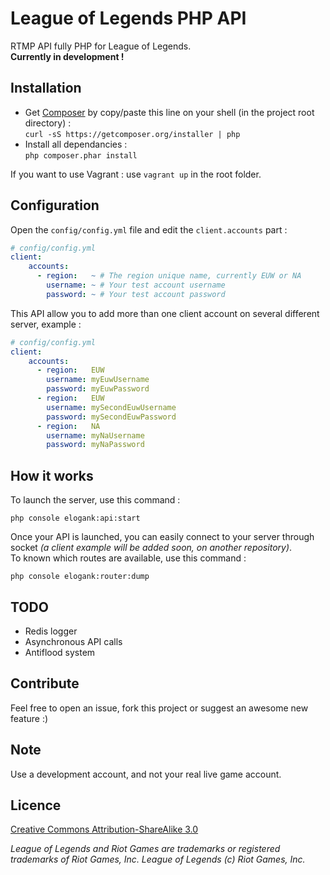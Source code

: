 # League of Legends PHP API

RTMP API fully PHP for League of Legends.  
**Currently in development !**

## Installation

* Get [Composer](https://getcomposer.org) by copy/paste this line on your shell (in the project root directory) :  
`curl -sS https://getcomposer.org/installer | php`
* Install all dependancies :  
`php composer.phar install`

If you want to use Vagrant : use `vagrant up` in the root folder.

## Configuration

Open the `config/config.yml` file and edit the `client.accounts` part :

``` yml
# config/config.yml
client:
    accounts:
      - region:   ~ # The region unique name, currently EUW or NA
        username: ~ # Your test account username
        password: ~ # Your test account password
```

This API allow you to add more than one client account on several different server, example :

``` yml
# config/config.yml
client:
    accounts:
      - region:   EUW
        username: myEuwUsername
        password: myEuwPassword
      - region:   EUW
        username: mySecondEuwUsername
        password: mySecondEuwPassword
      - region:   NA
        username: myNaUsername
        password: myNaPassword
```

## How it works

To launch the server, use this command :

    php console elogank:api:start
    
Once your API is launched, you can easily connect to your server through socket *(a client example will be added soon, on another repository)*.  
To known which routes are available, use this command :

    php console elogank:router:dump
    
## TODO

* Redis logger
* Asynchronous API calls
* Antiflood system

## Contribute

Feel free to open an issue, fork this project or suggest an awesome new feature :)

## Note

Use a development account, and not your real live game account.

## Licence

[Creative Commons Attribution-ShareAlike 3.0](./LICENCE.md)

*League of Legends and Riot Games are trademarks or registered trademarks of Riot Games, Inc. League of Legends (c) Riot Games, Inc.*
